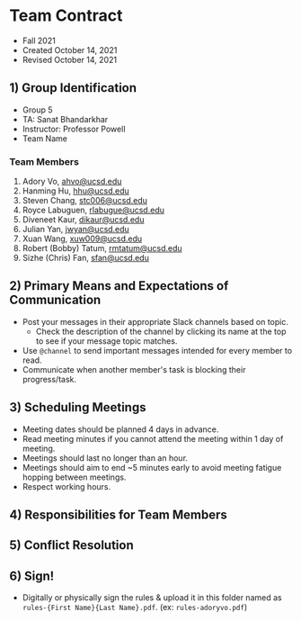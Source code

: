# Team Contract
- Fall 2021
- Created October 14, 2021
- Revised October 14, 2021

## 1)  Group Identification
- Group 5
- TA: Sanat Bhandarkhar
- Instructor: Professor Powell
- Team Name


### Team Members
1. Adory Vo, ahvo@ucsd.edu 
2. Hanming Hu, hhu@ucsd.edu
3. Steven Chang, stc006@ucsd.edu
4. Royce Labuguen, rlabugue@ucsd.edu
5. Diveneet Kaur, dikaur@ucsd.edu
6. Julian Yan, jwyan@ucsd.edu
7. Xuan Wang, xuw009@ucsd.edu
8. Robert (Bobby) Tatum, rmtatum@ucsd.edu
9. Sizhe (Chris) Fan, sfan@ucsd.edu

## 2) Primary Means and Expectations of Communication  
- Post your messages in their appropriate Slack channels based on topic.
  - Check the description of the channel by clicking its name at the top to see if your message topic matches.
- Use `@channel` to send important messages intended for every member to read.
- Communicate when another member's task is blocking their progress/task.

## 3) Scheduling Meetings
- Meeting dates should be planned 4 days in advance.
- Read meeting minutes if you cannot attend the meeting within 1 day of meeting.
- Meetings should last no longer than an hour.
- Meetings should aim to end ~5 minutes early to avoid meeting fatigue hopping between meetings.
- Respect working hours.

## 4) Responsibilities for Team Members

## 5) Conflict Resolution

## 6) Sign!
- Digitally or physically sign the rules & upload it in this folder named as `rules-{First Name}{Last Name}.pdf`. (ex: `rules-adoryvo.pdf`)